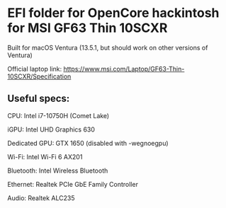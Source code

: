 # EFI folder for OpenCore hackintosh for MSI GF63 Thin 10SCXR

Built for macOS Ventura (13.5.1, but should work on other versions of Ventura)

Official laptop link: https://www.msi.com/Laptop/GF63-Thin-10SCXR/Specification

## Useful specs:

CPU: Intel i7-10750H (Comet Lake)

iGPU: Intel UHD Graphics 630

Dedicated GPU: GTX 1650 (disabled with -wegnoegpu)

Wi-Fi: Intel Wi-Fi 6 AX201

Bluetooth: Intel Wireless Bluetooth

Ethernet: Realtek PCIe GbE Family Controller

Audio: Realtek ALC235

